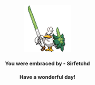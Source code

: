 <p align="center">
    <img src="https://raw.githubusercontent.com/PokeAPI/sprites/master/sprites/pokemon/865.png" width="150" height="150">
</p>
<h3 align="center">You were embraced by - <b>Sirfetchd</b></h3>
<h3 align="center">Have a wonderful day!</h3>
